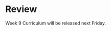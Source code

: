 # Review

Week 9 Curriculum will be released next Friday.

<!-- You are only one week away from Phase 1. We hope you're excited! This week's workload is a little lighter, which will hopefully give you some breathing room for moving and resting up before Phase 1 starts. See your friends, spend time with your family, but also make sure you beef up on your fundamentals. Try teaching anyone who will listen about the many concepts you've learned. Teaching is the best way to determine what you need to learn more about.

## Challenges

The challenges this week can be done in any order.

1. [Professional Blog](professional_blog.md)
2. [JavaScript Challenges](2-JavaScript) *select 2*
3. [Ruby Challenges](1-HTML-CSS) *select 2*
4. [Cultural Blog](6-cultural-blog.md)
5. [Cohort Bonding](7-cohort-bonding.md)
6. [BONUS Challenges](BONUS-challenges) *Optional*

If this week is too light for you, complete all of the challenges and review any BONUS challenges you missed from previous weeks. Read the Well-Grounded Rubyist or re-read POODR.

This week you'll want to request feedback on Twitter using the hashtag **#DBCU3W9.**

## Submitting your work
- You must complete the [week's submission form](http://apply.devbootcamp.com) to turn in your work by Sunday at 11:59pm.

**There are no extensions available for week 9. It is vital to your ability to attend DBC on site that you get your work in by the deadline.**

## Remember your expectations for the unit!
- Pair at least twice each week. *You need to pair* ***6*** *times this unit.*
- Give feedback for each person you paired with. *You need to submit at least 8 pieces of feedback in this unit.* (6 for peer-pairing, and 2 GPS)
- Rate at least 7 pieces of [Meta Feedback](https://socrates.devbootcamp.com/feedback) per week on Socrates. *You need to rate 20 pieces of feedback per unit.*

## [Resources](https://github.com/Devbootcamp/phase-0-handbook/blob/master/resources.md)